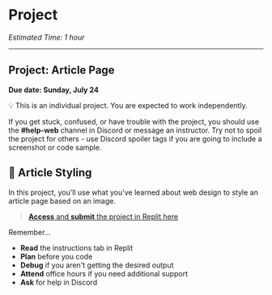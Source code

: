 # Project

_Estimated Time: 1 hour_

---

## Project: Article Page

**Due date: Sunday, July 24**

<aside>


💡 This is an individual project. You are expected to work independently.

If you get stuck, confused, or have trouble with the project, you should use the **#help-web** channel in Discord or message an instructor. Try not to spoil the project for others - use Discord spoiler tags if you are going to include a screenshot or code sample.

</aside>

## 📰 Article Styling

In this project, you'll use what you've learned about web design to style an article page based on an image.

> [**Access** and **submit** the project in Replit here](https://replit.com/team/web-foundations-july-2022/Project-Style-the-Blog-Article)

Remember...

- **Read** the instructions tab in Replit
- **Plan** before you code
- **Debug** if you aren't getting the desired output
- **Attend** office hours if you need additional support
- **Ask** for help in Discord
